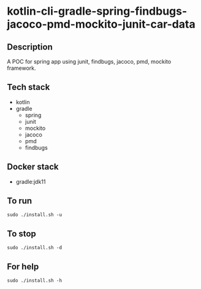 # kotlin-cli-gradle-spring-findbugs-jacoco-pmd-mockito-junit-car-data

## Description
A POC for spring app using junit, findbugs,
jacoco, pmd, mockito framework.

## Tech stack
- kotlin
- gradle
  - spring
  - junit  
  - mockito
  - jacoco
  - pmd
  - findbugs

## Docker stack
- gradle:jdk11

## To run
`sudo ./install.sh -u`

## To stop
`sudo ./install.sh -d`

## For help
`sudo ./install.sh -h`
